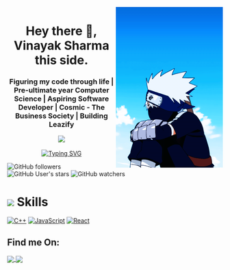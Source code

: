 <img align="right" width="250" src="assets/hyE.gif" width="250px">

<h1 align="center">Hey there 👋, Vinayak Sharma this side. </h1>

<h3 align="center">Figuring my code through life | Pre-ultimate year Computer Science | Aspiring Software Developer | Cosmic - The Business Society | Building Leazify </h3>

<p align="center">
<img src="https://github-readme-stats.vercel.app/api?username=heyvinayak&show_icons=true&theme=radical">
  </p>
  
<div align="center">
<a href="https://git.io/typing-svg"><img src="https://readme-typing-svg.herokuapp.com?font=Fira+Code&size=25&duration=1500&pause=950&width=435&lines=Computer+Science;Pre-Ultimate+Year;Front-End+Developer;Building+Leazify" alt="Typing SVG" /></a>
</div>

<p align="left">
   <img alt="GitHub followers" src="https://img.shields.io/github/followers/heyvinayak?style=social">
  <img alt="GitHub User's stars" src="https://img.shields.io/github/stars/heyvinayak?style=social">
  <img alt="GitHub watchers" src="https://img.shields.io/github/watchers/heyvinayak/heyvinayak?style=social">
</p>

<h1><img src="https://i.pinimg.com/originals/af/8a/27/af8a27bf984e189f6a6bd7a6922075c1.gif" height="40"/> Skills </h1>

<a href="https://docs.microsoft.com/en-us/cpp/?view=msvc-170" target="_blank" rel="noreferrer"><img src="https://raw.githubusercontent.com/danielcranney/readme-generator/main/public/icons/skills/cplusplus-colored.svg" width="36" height="36" alt="C++" /></a>
<a href="https://developer.mozilla.org/en-US/docs/Web/JavaScript" target="_blank" rel="noreferrer"><img src="https://raw.githubusercontent.com/danielcranney/readme-generator/main/public/icons/skills/javascript-colored.svg" width="36" height="36" alt="JavaScript" /></a>
<a href="https://reactjs.org/" target="_blank" rel="noreferrer"><img src="https://raw.githubusercontent.com/danielcranney/readme-generator/main/public/icons/skills/react-colored.svg" width="36" height="36" alt="React" /></a>

<h2>Find me On:</h2>
<a href="https://www.instagram.com/vinayak_4114/" target="blank"><img align="center" src="https://media.giphy.com/media/WyZy1cltG36Y04OCLG/giphy.gif" width="50px" /> </a> <a href="https://www.linkedin.com/in/vinayak-sharma-122b9b203/" target="blank"><img align="center" src="https://media.giphy.com/media/HQTYdpx1yhxWpugAi2/giphy.gif" width="50px" /></a>

